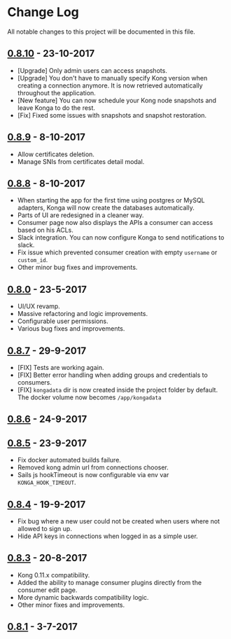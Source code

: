 # Change Log

All notable changes to this project will be documented in this file.


## [0.8.10](https://github.com/pantsel/konga/releases/tag/0.8.10) - 23-10-2017
* [Upgrade] Only admin users can access snapshots.
* [Upgrade] You don't have to manually specify Kong version when creating a connection anymore. It is now retrieved automatically throughout the application.
* [New feature] You can now schedule your Kong node snapshots and leave Konga to do the rest. 
* [Fix] Fixed some issues with snapshots and snapshot restoration.



## [0.8.9](https://github.com/pantsel/konga/releases/tag/0.8.9) - 8-10-2017
* Allow certificates deletion.
* Manage SNIs from certificates detail modal.

## [0.8.8](https://github.com/pantsel/konga/releases/tag/0.8.8) - 8-10-2017

* When starting the app for the first time using postgres or MySQL adapters, Konga will now create the databases automatically.
* Parts of UI are redesigned in a cleaner way.
* Consumer page now also displays the APIs a consumer can access based on his ACLs.
* Slack integration. You can now configure Konga to send notifications to slack.
* Fix issue which prevented consumer creation with empty `username` or `custom_id`.
* Other minor bug fixes and improvements.

## [0.8.0](https://github.com/pantsel/konga/releases/tag/v0.8.0) - 23-5-2017

* UI/UX revamp.
* Massive refactoring and logic improvements.
* Configurable user permissions.
* Various bug fixes and improvements.

## [0.8.7](https://github.com/pantsel/konga/releases/tag/0.8.7) - 29-9-2017

* [FIX] Tests are working again.
* [FIX] Better error handling when adding groups and credentials to consumers.
* [FIX] <code>kongadata</code> dir is now created inside the project folder by default. The docker volume now becomes <code>/app/kongadata</code>

## [0.8.6](https://github.com/pantsel/konga/releases/tag/v0.8.6) - 24-9-2017

## [0.8.5](https://github.com/pantsel/konga/releases/tag/v0.8.5) - 23-9-2017

* Fix docker automated builds failure.
* Removed kong admin url from connections chooser.
* Sails js hookTimeout is now configurable via env var <code>KONGA_HOOK_TIMEOUT</code>.

## [0.8.4](https://github.com/pantsel/konga/releases/tag/v0.8.4) - 19-9-2017

* Fix bug where a new user could not be created when users where not allowed to sign up.
* Hide API keys in connections when logged in as a simple user.

## [0.8.3](https://github.com/pantsel/konga/releases/tag/v0.8.2) - 20-8-2017

* Kong 0.11.x compatibility.
* Added the ability to manage consumer plugins directly from the consumer edit page.
* More dynamic backwards compatibility logic.
* Other minor fixes and improvements.


## [0.8.1](https://github.com/pantsel/konga/releases/tag/v0.8.1) - 3-7-2017




 






